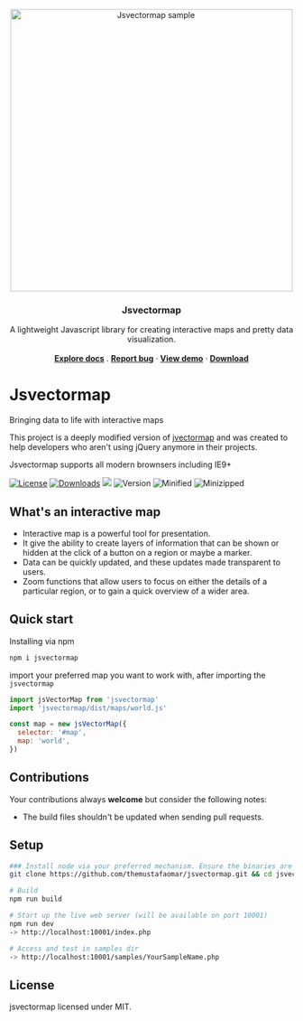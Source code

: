 <p align="center">
  <a href="https://jvm-docs.vercel.app">
    <img src="assets/images/jsvectormap.jpg" alt="Jsvectormap sample" width="500" />
  </a>
</p>

<h3 align="center">Jsvectormap</h3>

<p align="center">
  A lightweight Javascript library for creating interactive maps and pretty data visualization.
  <br>
  <br>
  <a href="https://jvm-docs.vercel.app/docs/introduction"><strong>Explore docs</strong></a>
  .
  <a href="https://github.com/themustafaomar/jsvectormap/issues/new"><strong>Report bug</strong></a>
  ·
  <a href="https://jvm-docs.vercel.app"><strong>View demo</strong></a>
  ·
  <a href="https://github.com/themustafaomar/jsvectormap/archive/master.zip"><strong>Download</strong></a>
</p>

# Jsvectormap

Bringing data to life with interactive maps

This project is a deeply modified version of [jvectormap](https://github.com/bjornd/jvectormap) and was created to help developers who aren't using jQuery anymore in their projects.

Jsvectormap supports all modern brownsers including IE9+

<a href="https://www.npmjs.com/package/jsvectormap"><img src="https://img.shields.io/npm/l/jsvectormap.svg?sanitize=true" alt="License"></a>
<a href="https://npmcharts.com/compare/jsvectormap?minimal=true"><img src="https://img.shields.io/npm/dm/jsvectormap.svg?sanitize=true" alt="Downloads"></a>
<img src="https://data.jsdelivr.com/v1/package/npm/jsvectormap/badge?style=rounded">
<img src="https://img.shields.io/npm/v/jsvectormap.svg?sanitize=true" alt="Version">
<img src="https://img.shields.io/bundlephobia/min/jsvectormap" alt="Minified">
<img src="https://img.shields.io/bundlephobia/minzip/jsvectormap" alt="Minizipped">

## What's an interactive map

* Interactive map is a powerful tool for presentation.
* It give the ability to create layers of information that can be shown or hidden at the click of a button on a region or maybe a marker.
* Data can be quickly updated, and these updates made transparent to users. 
* Zoom functions that allow users to focus on either the details of a particular region, or to gain a quick overview of a wider area.

## Quick start

Installing via npm
```bash
npm i jsvectormap
```

import your preferred map you want to work with, after importing the `jsvectormap`

```js
import jsVectorMap from 'jsvectormap'
import 'jsvectormap/dist/maps/world.js'

const map = new jsVectorMap({
  selector: '#map',
  map: 'world',
})
```

## Contributions
Your contributions always **welcome** but consider the following notes:

* The build files shouldn't be updated when sending pull requests.

## Setup
```bash
### Install node via your preferred mechanism. Ensure the binaries are in your path & obtain a copy of this repository and change into the working directory
git clone https://github.com/themustafaomar/jsvectormap.git && cd jsvectormap

# Build
npm run build

# Start up the live web server (will be available on port 10001)
npm run dev
-> http://localhost:10001/index.php

# Access and test in samples dir
-> http://localhost:10001/samples/YourSampleName.php
```

## License
jsvectormap licensed under MIT.
